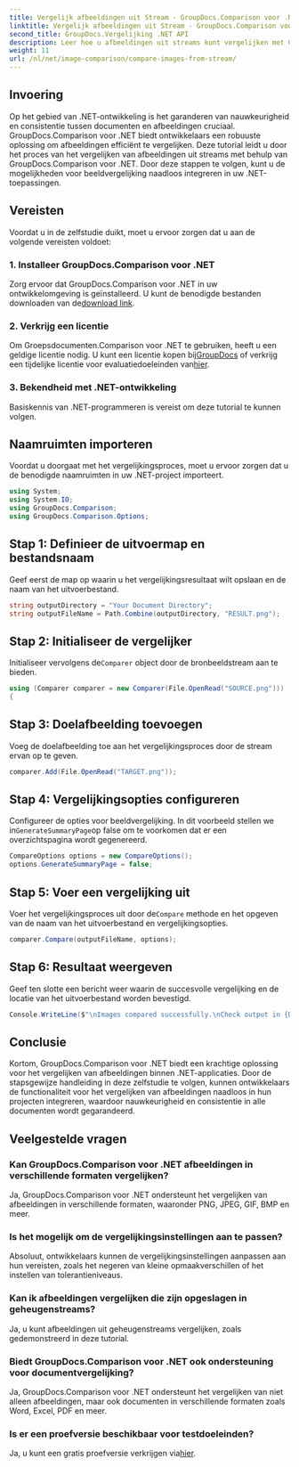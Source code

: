 ```yaml
---
title: Vergelijk afbeeldingen uit Stream - GroupDocs.Comparison voor .NET
linktitle: Vergelijk afbeeldingen uit Stream - GroupDocs.Comparison voor .NET
second_title: GroupDocs.Vergelijking .NET API
description: Leer hoe u afbeeldingen uit streams kunt vergelijken met GroupDocs.Comparison voor .NET. Stapsgewijze handleiding voor naadloze integratie in .NET-applicaties.
weight: 11
url: /nl/net/image-comparison/compare-images-from-stream/
---
```

## Invoering
Op het gebied van .NET-ontwikkeling is het garanderen van nauwkeurigheid en consistentie tussen documenten en afbeeldingen cruciaal. GroupDocs.Comparison voor .NET biedt ontwikkelaars een robuuste oplossing om afbeeldingen efficiënt te vergelijken. Deze tutorial leidt u door het proces van het vergelijken van afbeeldingen uit streams met behulp van GroupDocs.Comparison voor .NET. Door deze stappen te volgen, kunt u de mogelijkheden voor beeldvergelijking naadloos integreren in uw .NET-toepassingen.
## Vereisten
Voordat u in de zelfstudie duikt, moet u ervoor zorgen dat u aan de volgende vereisten voldoet:
### 1. Installeer GroupDocs.Comparison voor .NET
Zorg ervoor dat GroupDocs.Comparison voor .NET in uw ontwikkelomgeving is geïnstalleerd. U kunt de benodigde bestanden downloaden van de[download link](https://releases.groupdocs.com/comparison/net/).
### 2. Verkrijg een licentie
 Om Groepsdocumenten.Comparison voor .NET te gebruiken, heeft u een geldige licentie nodig. U kunt een licentie kopen bij[GroupDocs](https://purchase.groupdocs.com/buy) of verkrijg een tijdelijke licentie voor evaluatiedoeleinden van[hier](https://purchase.groupdocs.com/temporary-license/).
### 3. Bekendheid met .NET-ontwikkeling
Basiskennis van .NET-programmeren is vereist om deze tutorial te kunnen volgen.

## Naamruimten importeren
Voordat u doorgaat met het vergelijkingsproces, moet u ervoor zorgen dat u de benodigde naamruimten in uw .NET-project importeert. 
```csharp
using System;
using System.IO;
using GroupDocs.Comparison;
using GroupDocs.Comparison.Options;
```
## Stap 1: Definieer de uitvoermap en bestandsnaam
Geef eerst de map op waarin u het vergelijkingsresultaat wilt opslaan en de naam van het uitvoerbestand.
```csharp
string outputDirectory = "Your Document Directory";
string outputFileName = Path.Combine(outputDirectory, "RESULT.png");
```
## Stap 2: Initialiseer de vergelijker
 Initialiseer vervolgens de`Comparer` object door de bronbeeldstream aan te bieden.
```csharp
using (Comparer comparer = new Comparer(File.OpenRead("SOURCE.png")))
{
```
## Stap 3: Doelafbeelding toevoegen
Voeg de doelafbeelding toe aan het vergelijkingsproces door de stream ervan op te geven.
```csharp
comparer.Add(File.OpenRead("TARGET.png"));
```
## Stap 4: Vergelijkingsopties configureren
 Configureer de opties voor beeldvergelijking. In dit voorbeeld stellen we in`GenerateSummaryPage`op false om te voorkomen dat er een overzichtspagina wordt gegenereerd.
```csharp
CompareOptions options = new CompareOptions();
options.GenerateSummaryPage = false;
```
## Stap 5: Voer een vergelijking uit
 Voer het vergelijkingsproces uit door de`Compare` methode en het opgeven van de naam van het uitvoerbestand en vergelijkingsopties.
```csharp
comparer.Compare(outputFileName, options);
```
## Stap 6: Resultaat weergeven
Geef ten slotte een bericht weer waarin de succesvolle vergelijking en de locatie van het uitvoerbestand worden bevestigd.
```csharp
Console.WriteLine($"\nImages compared successfully.\nCheck output in {Directory.GetCurrentDirectory()}.");
```

## Conclusie
Kortom, GroupDocs.Comparison voor .NET biedt een krachtige oplossing voor het vergelijken van afbeeldingen binnen .NET-applicaties. Door de stapsgewijze handleiding in deze zelfstudie te volgen, kunnen ontwikkelaars de functionaliteit voor het vergelijken van afbeeldingen naadloos in hun projecten integreren, waardoor nauwkeurigheid en consistentie in alle documenten wordt gegarandeerd.
## Veelgestelde vragen
### Kan GroupDocs.Comparison voor .NET afbeeldingen in verschillende formaten vergelijken?
Ja, GroupDocs.Comparison voor .NET ondersteunt het vergelijken van afbeeldingen in verschillende formaten, waaronder PNG, JPEG, GIF, BMP en meer.
### Is het mogelijk om de vergelijkingsinstellingen aan te passen?
Absoluut, ontwikkelaars kunnen de vergelijkingsinstellingen aanpassen aan hun vereisten, zoals het negeren van kleine opmaakverschillen of het instellen van tolerantieniveaus.
### Kan ik afbeeldingen vergelijken die zijn opgeslagen in geheugenstreams?
Ja, u kunt afbeeldingen uit geheugenstreams vergelijken, zoals gedemonstreerd in deze tutorial.
### Biedt GroupDocs.Comparison voor .NET ook ondersteuning voor documentvergelijking?
Ja, GroupDocs.Comparison voor .NET ondersteunt het vergelijken van niet alleen afbeeldingen, maar ook documenten in verschillende formaten zoals Word, Excel, PDF en meer.
### Is er een proefversie beschikbaar voor testdoeleinden?
 Ja, u kunt een gratis proefversie verkrijgen via[hier](https://releases.groupdocs.com/).